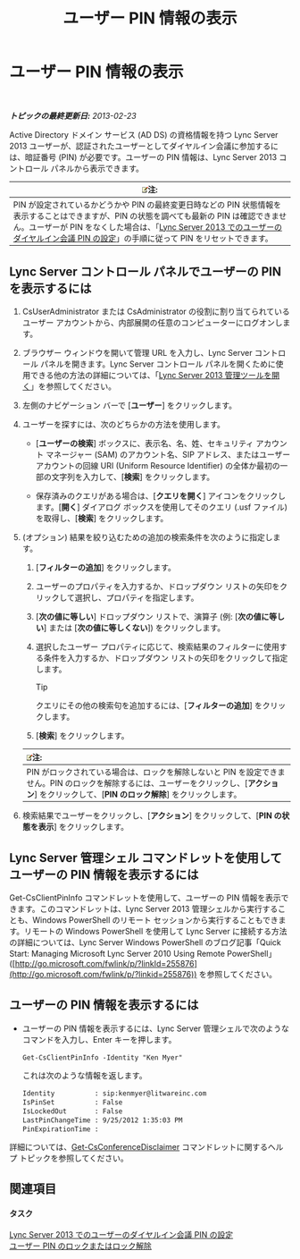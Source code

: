 ﻿---
title: ユーザー PIN 情報の表示
TOCTitle: ユーザー PIN 情報の表示
ms:assetid: 59e38117-8112-4851-82ac-a746ffa0f89d
ms:mtpsurl: https://technet.microsoft.com/ja-jp/library/JJ688067(v=OCS.15)
ms:contentKeyID: 49886968
ms.date: 05/19/2016
mtps_version: v=OCS.15
ms.translationtype: HT
---

# ユーザー PIN 情報の表示

 

_**トピックの最終更新日:** 2013-02-23_

Active Directory ドメイン サービス (AD DS) の資格情報を持つ Lync Server 2013 ユーザーが、認証されたユーザーとしてダイヤルイン会議に参加するには、暗証番号 (PIN) が必要です。ユーザーの PIN 情報は、Lync Server 2013 コントロール パネルから表示できます。

<table>
<thead>
<tr class="header">
<th><img src="images/Gg412781.note(OCS.15).gif" title="note" alt="note" />注:</th>
</tr>
</thead>
<tbody>
<tr class="odd">
<td>PIN が設定されているかどうかや PIN の最終変更日時などの PIN 状態情報を表示することはできますが、PIN の状態を調べても最新の PIN は確認できません。ユーザーが PIN をなくした場合は、「<a href="lync-server-2013-set-a-user-s-dial-in-conferencing-pin.md">Lync Server 2013 でのユーザーのダイヤルイン会議 PIN の設定</a>」の手順に従って PIN をリセットできます。</td>
</tr>
</tbody>
</table>


## Lync Server コントロール パネルでユーザーの PIN を表示するには

1.  CsUserAdministrator または CsAdministrator の役割に割り当てられているユーザー アカウントから、内部展開の任意のコンピューターにログオンします。

2.  ブラウザー ウィンドウを開いて管理 URL を入力し、Lync Server コントロール パネルを開きます。Lync Server コントロール パネルを開くために使用できる他の方法の詳細については、「[Lync Server 2013 管理ツールを開く](lync-server-2013-open-lync-server-administrative-tools.md)」を参照してください。

3.  左側のナビゲーション バーで \[**ユーザー**\] をクリックします。

4.  ユーザーを探すには、次のどちらかの方法を使用します。
    
      - \[**ユーザーの検索**\] ボックスに、表示名、名、姓、セキュリティ アカウント マネージャー (SAM) のアカウント名、SIP アドレス、またはユーザー アカウントの回線 URI (Uniform Resource Identifier) の全体か最初の一部の文字列を入力して、\[**検索**\] をクリックします。
    
      - 保存済みのクエリがある場合は、\[**クエリを開く**\] アイコンをクリックします。\[**開く**\] ダイアログ ボックスを使用してそのクエリ (.usf ファイル) を取得し、\[**検索**\] をクリックします。

5.  (オプション) 結果を絞り込むための追加の検索条件を次のように指定します。
    
    1.  \[**フィルターの追加**\] をクリックします。
    
    2.  ユーザーのプロパティを入力するか、ドロップダウン リストの矢印をクリックして選択し、プロパティを指定します。
    
    3.  \[**次の値に等しい**\] ドロップダウン リストで、演算子 (例: \[**次の値に等しい**\] または \[**次の値に等しくない**\]) をクリックします。
    
    4.  選択したユーザー プロパティに応じて、検索結果のフィルターに使用する条件を入力するか、ドロップダウン リストの矢印をクリックして指定します。
        

        > [!TIP]
        > クエリにその他の検索句を追加するには、[<STRONG>フィルターの追加</STRONG>] をクリックします。

    
    5.  \[**検索**\] をクリックします。
    
    <table>
    <thead>
    <tr class="header">
    <th><img src="images/Gg412781.note(OCS.15).gif" title="note" alt="note" />注:</th>
    </tr>
    </thead>
    <tbody>
    <tr class="odd">
    <td>PIN がロックされている場合は、ロックを解除しないと PIN を設定できません。PIN のロックを解除するには、ユーザーをクリックし、[<strong>アクション</strong>] をクリックして、[<strong>PIN のロック解除</strong>] をクリックします。</td>
    </tr>
    </tbody>
    </table>


6.  検索結果でユーザーをクリックし、\[**アクション**\] をクリックして、\[**PIN の状態を表示**\] をクリックします。

## Lync Server 管理シェル コマンドレットを使用してユーザーの PIN 情報を表示するには

Get-CsClientPinInfo コマンドレットを使用して、ユーザーの PIN 情報を表示できます。このコマンドレットは、Lync Server 2013 管理シェルから実行することも、Windows PowerShell のリモート セッションから実行することもできます。リモートの Windows PowerShell を使用して Lync Server に接続する方法の詳細については、Lync Server Windows PowerShell のブログ記事「Quick Start: Managing Microsoft Lync Server 2010 Using Remote PowerShell」 ([http://go.microsoft.com/fwlink/p/?linkId=255876](http://go.microsoft.com/fwlink/p/?linkid=255876)) を参照してください。

## ユーザーの PIN 情報を表示するには

  - ユーザーの PIN 情報を表示するには、Lync Server 管理シェルで次のようなコマンドを入力し、Enter キーを押します。
    
        Get-CsClientPinInfo -Identity "Ken Myer"
    
    これは次のような情報を返します。
    
        Identity          : sip:kenmyer@litwareinc.com
        IsPinSet          : False
        IsLockedOut       : False
        LastPinChangeTime : 9/25/2012 1:35:03 PM
        PinExpirationTime :

詳細については、[Get-CsConferenceDisclaimer](get-csconferencedisclaimer.md) コマンドレットに関するヘルプ トピックを参照してください。

## 関連項目

#### タスク

[Lync Server 2013 でのユーザーのダイヤルイン会議 PIN の設定](lync-server-2013-set-a-user-s-dial-in-conferencing-pin.md)  
[ユーザー PIN のロックまたはロック解除](lync-server-2013-lock-or-unlock-a-user-pin.md)

